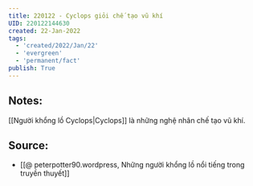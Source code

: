```yaml
---
title: 220122 - Cyclops giỏi chế tạo vũ khí
UID: 220122144630
created: 22-Jan-2022
tags:
  - 'created/2022/Jan/22'
  - 'evergreen'
  - 'permanent/fact'
publish: True
---
```

## Notes:
[[Người khổng lồ Cyclops|Cyclops]] là những nghệ nhân chế tạo vũ khí.

## Source:
- [[@ peterpotter90.wordpress, Những người khổng lồ nổi tiếng trong truyền thuyết]]


